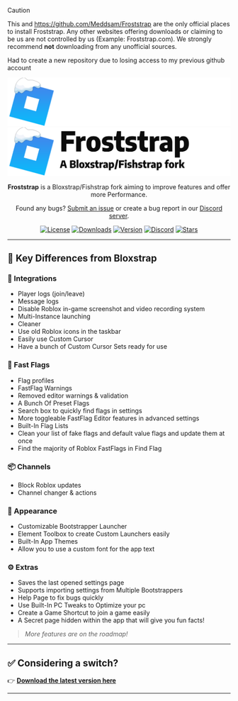 > [!CAUTION]
> This and https://github.com/Meddsam/Froststrap are the only official places to install Froststrap. Any other websites offering downloads or claiming to be us are not controlled by us (Example: Froststrap.com). We strongly recommend **not** downloading from any unofficial sources.
>
> Had to create a new repository due to losing access to my previous github account

<p align="center">
    <img src="https://github.com/RealMeddsam/Froststrap/raw/main/Images/Bloxstrap-full-dark.png#gh-dark-mode-only" width="700">
    <img src="https://github.com/RealMeddsam/Froststrap/raw/main/Images/Bloxstrap-full-light.png#gh-light-mode-only" width="700">
</p>

<div align="center">

**Froststrap** is a Bloxstrap/Fishstrap fork aiming to improve features and offer more Performance.

Found any bugs? [Submit an issue](https://github.com/RealMeddsam/Froststrap/issues/new/choose) or create a bug report in our [Discord server](https://discord.gg/KdR9vpRcUN).

[![License][badge-repo-license]][repo-license]
[![Downloads][badge-repo-downloads]][repo-releases]
[![Version][badge-repo-latest]][repo-latest]
[![Discord][badge-discord]][discord-invite]
[![Stars][badge-repo-stars]][repo-stargazer]

</div>

---

## 🔧 Key Differences from Bloxstrap

### 🧩 Integrations
- Player logs (join/leave)
- Message logs
- Disable Roblox in-game screenshot and video recording system
- Multi-Instance launching
- Cleaner
- Use old Roblox icons in the taskbar
- Easily use Custom Cursor
- Have a bunch of Custom Cursor Sets ready for use

### 🚩 Fast Flags
- Flag profiles
- FastFlag Warnings
- Removed editor warnings & validation
- A Bunch Of Preset Flags
- Search box to quickly find flags in settings
- More toggleable FastFlag Editor features in advanced settings
- Built-In Flag Lists
- Clean your list of fake flags and default value flags and update them at once
- Find the majority of Roblox FastFlags in Find Flag

### 📦 Channels
- Block Roblox updates
- Channel changer & actions

### 🎨 Appearance
- Customizable Bootstrapper Launcher
- Element Toolbox to create Custom Launchers easily
- Built-In App Themes
- Allow you to use a custom font for the app text

### ⚙️ Extras
- Saves the last opened settings page
- Supports importing settings from Multiple Bootstrappers
- Help Page to fix bugs quickly
- Use Built-In PC Tweaks to Optimize your pc
- Create a Game Shortcut to join a game easily
- A Secret page hidden within the app that will give you fun facts!

> *More features are on the roadmap!*

---

## ✅ Considering a switch?
👉 [**Download the latest version here**][repo-latest]

---

<!-- Badge Definitions -->
[badge-repo-license]:    https://img.shields.io/github/license/RealMeddsam/Froststrap?style=flat-square
[badge-repo-downloads]:  https://img.shields.io/github/downloads/RealMeddsam/Froststrap/latest/total?style=flat-square&color=981bfe
[badge-repo-latest]:     https://img.shields.io/github/v/release/RealMeddsam/Froststrap?style=flat-square&color=7a39fb
[badge-repo-stars]:      https://img.shields.io/github/stars/RealMeddsam/Froststrap?style=flat-square&color=dd9900
[badge-discord]:         https://img.shields.io/discord/1364660238963179520?style=flat-square&logo=discord&logoColor=white&logoSize=auto&label=discord&color=4d3dff

[repo-license]:  https://github.com/RealMeddsam/Froststrap/blob/main/LICENSE
[repo-actions]:  https://github.com/RealMeddsam/Froststrap/actions
[repo-releases]: https://github.com/RealMeddsam/Froststrap/releases
[repo-latest]:   https://github.com/RealMeddsam/Froststrap/releases/latest
[repo-stargazer]:   https://github.com/RealMeddsam/Froststrap/stargazers

[discord-invite]:  https://discord.gg/KdR9vpRcUN
